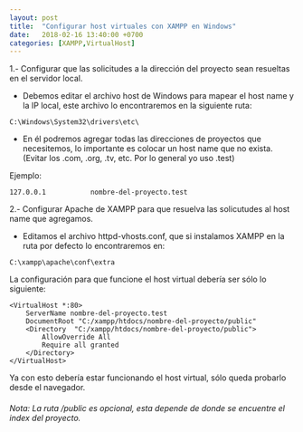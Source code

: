 ```yaml
---
layout: post
title:  "Configurar host virtuales con XAMPP en Windows"
date:   2018-02-16 13:40:00 +0700
categories: [XAMPP,VirtualHost]
---
```


1.- Configurar que las solicitudes a la dirección del proyecto sean resueltas en el servidor local.

* Debemos editar el archivo host de Windows para mapear el host name y la IP local, este archivo lo encontraremos en la siguiente ruta:

```
C:\Windows\System32\drivers\etc\
```

* En él podremos agregar todas las direcciones de proyectos que necesitemos, lo importante es colocar un host name que no exista. (Evitar los .com, .org, .tv, etc. Por lo general yo uso .test)

Ejemplo:
```
127.0.0.1           nombre-del-proyecto.test
```
2.- Configurar Apache de XAMPP para que resuelva las solicutudes al host name que agregamos.

*  Editamos el archivo httpd-vhosts.conf, que si instalamos XAMPP en la ruta por defecto lo encontraremos en:

```
C:\xampp\apache\conf\extra
```

La configuración para que funcione el host virtual debería ser sólo lo siguiente:
```
<VirtualHost *:80>
    ServerName nombre-del-proyecto.test
    DocumentRoot "C:/xampp/htdocs/nombre-del-proyecto/public"
    <Directory  "C:/xampp/htdocs/nombre-del-proyecto/public">
        AllowOverride All
        Require all granted
    </Directory>    
</VirtualHost>
```

Ya  con esto debería estar funcionando el host virtual, sólo queda probarlo desde el navegador.

###### Nota: La ruta /public es opcional, esta depende de donde se encuentre el index del proyecto.
